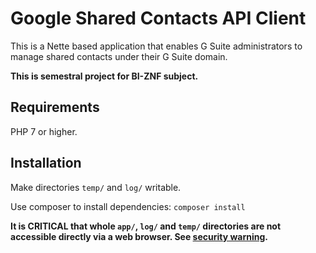 Google Shared Contacts API Client
=================

This is a Nette based application that enables G Suite administrators to manage shared
contacts under their G Suite domain.

**This is semestral project for BI-ZNF subject.**

Requirements
------------

PHP 7 or higher.

Installation
------------

Make directories `temp/` and `log/` writable.

Use composer to install dependencies: `composer install`

**It is CRITICAL that whole `app/`, `log/` and `temp/` directories are not accessible directly
via a web browser. See [security warning](https://nette.org/security-warning).**
